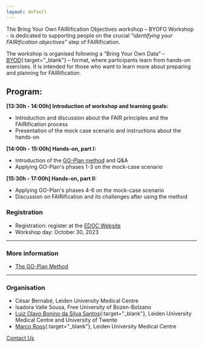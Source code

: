 ```yaml
---
layout: default
---
```


The Bring Your Own FAIRification Objectives workshop – BYOFO Workshop - is dedicated to supporting people on the crucial _“identifying your FAIRification objectives”_ step of FAIRification.

The workshop is organised following a “Bring Your Own Data” – [BYOD](https://doi.org/10.5281/zenodo.8247728){:target="_blank"} – format, where participants learn from hands-on exercises. It is intended for those who want to learn more about preparing and planning for FAIRification.

## Program:

**[13:30h - 14:00h] Introduction of workshop and learning goals:**
* Introduction and discussion about the FAIR principles and the FAIRification process
* Presentation of the mock case scenario and instructions about the hands-on

**[14:00h - 15:00h] Hands-on, part I:**
* Introduction of the [GO-Plan method](./motivation.html) and Q&A 
* Applying GO-Plan's phases 1-3 on the mock-case scenario

**[15:30h - 17:00h] Hands-on, part II:**
* Applying GO-Plan's phases 4-6 on the mock-case scenario
* Discussion on FAIRification and its challenges after using the method 


<!-- The half-day workshop will take place at the [Enterprise Design, Operations and Computing (**EDOC 2023**) Conference](https://www.rug.nl/research/bernoulli/conf/edoc-2023/call-for-papers/){:target="_blank"}. -->

<!-- ---

### GO-Plan

#### During the BYOFO workshop, participants will experiment with [GO-Plan](./motivation.html), a method for the identification of FAIRification objectives. 


--- -->

### Registration
* Registration: register at the [EDOC Website](https://www.rug.nl/research/bernoulli/conf/edoc-2023/registration-form)
* Workshop day: October 30, 2023  

--- 

### More information

* [The GO-Plan Method](./motivation.html)

---

### Organisation

* César Bernabé, Leiden University Medical Centre
* Isadora Valle Sousa, Free University of Bozen-Bolzano
* [Luiz Olavo Bonino da Silva Santos](https://people.utwente.nl/l.o.boninodasilvasantos){:target="_blank"}, Leiden University Medical Centre and University of Twente
* [Marco Roos](https://www.lumc.nl/en/about-lumc/afdelingen/human-genetics/biosemantics/){:target="_blank"}, Leiden University Medical Centre

[Contact Us](mailto:byofo-edoc@outlook.com)